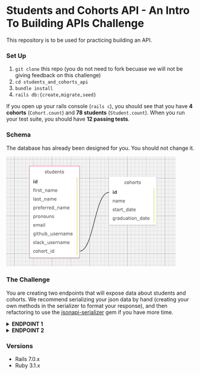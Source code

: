 # Students and Cohorts API - An Intro To Building APIs Challenge

This repository is to be used for practicing building an API. 

### Set Up
1. `git clone` this repo (you do not need to fork becuase we will not be giving feedback on this challenge)
2. `cd students_and_cohorts_api`
3. `bundle install`
4. `rails db:{create,migrate,seed}`

If you open up your rails console (`rails c`), you should see that you have **4 cohorts** (`Cohort.count`) and **78 students** (`Student.count`). 
When you run your test suite, you should have **12 passing tests**. 

### Schema
The database has already been designed for you. You should not change it. 

![Schema Design](/images/schema.png)

### The Challenge
You are creating two endpoints that will expose data about students and cohorts. We recommend serializing your json data by hand (creating your own methods in the serializer to format your response), and then refactoring to use the [jsonapi-serializer](https://github.com/jsonapi-serializer/jsonapi-serializer#installation) gem if you have more time. 
<details>
  <summary><b>ENDPOINT 1</b></summary>
  
  **GET all students**

  Your endpoint should follow this format: <br>
  `GET /api/v1/students`

  Your API will return: 
  * first name
  * last name
  * preferred name
  * pronouns
  * email
  * github username
  * slack username

 Expand the endpoints below to see the expected response: <br>
  <details>
    <summary>GET /api/v1/students</summary>

    {
        "data": [
            {
                "id": "1",
                "type": "student",
                "attributes": {
                    "first_name": "Jessie",
                    "last_name": "Smith",
                    "preferred_name": "Jess",
                    "pronouns": "xe/xem",
                    "email": "Jessie@email.com",
                    "github_username": "Jessie_github",
                    "slack_username": "Jessie_slack"
                }
            },
            {
                "id": "2",
                "type": "student",
                "attributes": {
                    "first_name": "Marion",
                    "last_name": "Johnson",
                    "preferred_name": "Marion",
                    "pronouns": "she/they",
                    "email": "Marion@email.com",
                    "github_username": "Marion_github",
                    "slack_username": "Marion_slack"
                }
            },
            {
                "id": "3",
                "type": "student",
                "attributes": {
                    "first_name": "Alva",
                    "last_name": "Brown",
                    "preferred_name": "Alva",
                    "pronouns": "ze/zir",
                    "email": "Alva@email.com",
                    "github_username": "Alva_github",
                    "slack_username": "Alva_slack"
                }
            },
            {
                "id": "4",
                "type": "student",
                "attributes": {
                    "first_name": "Ollie",
                    "last_name": "Jones",
                    "preferred_name": "Ollie",
                    "pronouns": "he/they",
                    "email": "Ollie@email.com",
                    "github_username": "Ollie_github",
                    "slack_username": "Ollie_slack"
                }
            },
            ...
            ...
            ...
        ]
      }

  </details>

  ---
  
</details>

<details>
  <summary><b>ENDPOINT 2</b></summary>
  
  **GET one cohort**
  
  Your endpoint should follow this format: <br>
  `GET /api/v1/cohorts/:id`

  Your API will return: 
  * name
  * start date
  * graduation date
  * number_of_students
  * status (future, current, graduated) - this should be based off of the start/graduation dates compared to the current date that the request is being made
 

  Expand the endpoints below to see the expected response: <br>
  
  <details>
    <summary>GET /api/v1/cohorts/1</summary>  
    
    {
      "data": {
          "id": "1",
          "type": "cohort",
          "attributes": {
              "name": "2107 BE",
              "start_date": "2021-07-01",
              "graduation_date": "2022-02-01",
              "number_of_students": 17,
              "status": "current"
            }
       }
    }
      
   </details>
      
   <details>
    <summary>GET /api/v1/cohorts/2</summary>  

     {
        "data": {
            "id": "2",
            "type": "cohort",
            "attributes": {
                "name": "2103 FE",
                "start_date": "2021-03-01",
                "graduation_date": "2021-10-01",
                "number_of_students": 26,
                "status": "graduated"
            }
          }
      }
      
   </details>
      
      
</details>

### Versions
* Rails 7.0.x
* Ruby 3.1.x


